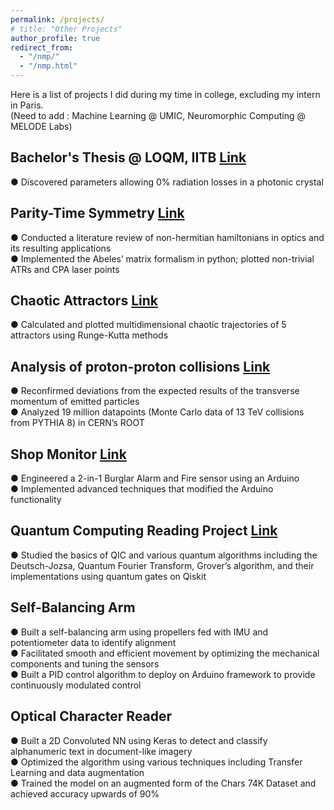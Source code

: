 ```yaml
---
permalink: /projects/
# title: "Other Projects"
author_profile: true
redirect_from: 
  - "/nmp/"
  - "/nmp.html"
---
```


Here is a list of projects I did during my time in college, excluding my intern in Paris.  
(Need to add : Machine Learning @ UMIC, Neuromorphic Computing @ MELODE Labs)

Bachelor's Thesis @ LOQM, IITB [Link](/files/Bachelor's-Thesis-Mithil.pdf)
------
● Discovered parameters allowing 0% radiation losses in a photonic crystal  

Parity-Time Symmetry [Link](https://github.com/mvakde/parity-time-symmetry)
------
● Conducted a literature review of non-hermitian hamiltonians in optics and its resulting applications  
● Implemented the Abeles’ matrix formalism in python; plotted non-trivial ATRs and CPA laser points  

Chaotic Attractors [Link](/files/Strange-Attractors.pdf)
------
● Calculated and plotted multidimensional chaotic trajectories of 5 attractors using Runge-Kutta methods  

Analysis of proton-proton collisions [Link](https://github.com/mvakde/proton-collision-analysis)
------
● Reconfirmed deviations from the expected results of the transverse momentum of emitted particles  
● Analyzed 19 million datapoints (Monte Carlo data of 13 TeV collisions from PYTHIA 8) in CERN’s ROOT  

Shop Monitor [Link](https://github.com/mvakde/shop-monitors)
------
● Engineered a 2-in-1 Burglar Alarm and Fire sensor using an Arduino  
● Implemented advanced techniques that modified the Arduino functionality  

Quantum Computing Reading Project [Link](/files/Quantum-Computing-Mithil-Vakde.pdf)
------
● Studied the basics of QIC and various quantum algorithms including the Deutsch-Jozsa, Quantum Fourier
Transform, Grover’s algorithm, and their implementations using quantum gates on Qiskit  

Self-Balancing Arm
------
● Built a self-balancing arm using propellers fed with IMU and potentiometer data to identify alignment  
● Facilitated smooth and efficient movement by optimizing the mechanical components and tuning the sensors  
● Built a PID control algorithm to deploy on Arduino framework to provide continuously modulated control  

Optical Character Reader
------
● Built a 2D Convoluted NN using Keras to detect and classify alphanumeric text in document-like imagery  
● Optimized the algorithm using various techniques including Transfer Learning and data augmentation  
● Trained the model on an augmented form of the Chars 74K Dataset and achieved accuracy upwards of 90%  